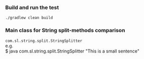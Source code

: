 ### Build and run the test
`./gradlew clean build`

### Main class for String split-methods comparison
<code>com.sl.string.split.StringSplitter</code>
<br>
e.g. <br>
$ java com.sl.string.split.StringSplitter "This is a small sentence"
